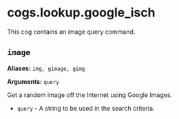 # cogs.lookup.google_isch

This cog contains an image query command.

## `image`

**Aliases:** `img, gimage, gimg`

**Arguments:** `query`

Get a random image off the Internet using Google Images.

* `query` - A string to be used in the search criteria.